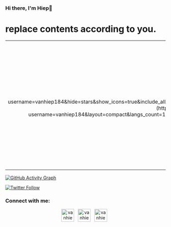 ### Hi there, I'm Hiep👋

# replace contents according to you.
<table>
<tr>
  <td align="center">
[![GitHub stats](https://github-readme-stats.vercel.app/api?username=vanhiep184&hide=stars&show_icons=true&include_all_commits=true&title_color=D7C256&text_color=D7C256&icon_color=768390&bg_color=22272E&hide_border=true&custom_title=My%20GitHub%20Statistics)](https://github.com/vanhiep184)
[![Top Langs](https://github-readme-stats.vercel.app/api/top-langs/?username=vanhiep184&layout=compact&langs_count=10&title_color=D7C256&text_color=D7C256&icon_color=768390&bg_color=22272E&hide_border=true&hide_title=true)](https://github.com/vanhiep184)
<td >
<a href="https://app.daily.dev/Nero"><img src="https://github.com/vanhiep184/vanhiep184/blob/master/devcard.svg" width="400" alt="Van Hiep's Dev Card"/></a>
  </td>

</tr>
</table>




[![GitHub Activity Graph](https://activity-graph.herokuapp.com/graph?username=vanhiep184&hide_title=true&color=4862E6&line=4CD7F2&point=4862E6&area_color=768390&bg_color=22272E&hide_border=true)](https://github.com/vanhiep184)


[THEME]: &title_color=D7C256&text_color=D7C256&icon_color=768390&bg_color=22272E&hide_border=true






[![Twitter Follow](https://img.shields.io/twitter/follow/VH_Nero?color=1DA1F2&logo=twitter&style=for-the-badge)](https://twitter.com/intent/follow?original_referer=https%3A%2F%2Fgithub.com%2Fvanhiep184&screen_name=VH_Nero)

### Connect with me:

<!-- [<img align="left" alt="codeSTACKr.com" width="22px" src="https://raw.githubusercontent.com/iconic/open-iconic/master/svg/globe.svg" />][website] -->
<!-- [<img align="left" alt="codeSTACKr | YouTube" width="22px" src="https://cdn.jsdelivr.net/npm/simple-icons@v3/icons/youtube.svg" />][youtube] -->

<!-- [<img align="left" alt="vanhiep184 | Facebook" width="22px" src="https://cdn.jsdelivr.net/npm/simple-icons@3.13.0/icons/facebook.svg" />][facebook]
[<img align="left" alt="vanhiep184 | Twitter" width="22px" src="https://cdn.jsdelivr.net/npm/simple-icons@v3/icons/twitter.svg" />][twitter]
[<img align="left" alt="vanhiep184 | LinkedIn" width="22px" src="https://cdn.jsdelivr.net/npm/simple-icons@v3/icons/linkedin.svg" />][linkedin] -->

<p align="center">
<a href="https://www.facebook.com/lvhiep297" target="_blank"><img src="https://cdn.jsdelivr.net/npm/simple-icons@3.13.0/icons/facebook.svg" alt='vanhiep184 | Facebook' height='40'></a>&nbsp;&nbsp;
<a href="https://twitter.com/VH_Nero" target="_blank"><img src="https://cdn.jsdelivr.net/npm/simple-icons@v3/icons/twitter.svg" alt='vanhiep184 | Twitter' height='40'></a>&nbsp;&nbsp;
<a href="https://www.linkedin.com/in/vanhiep778/" target="_blank"><img src="https://cdn.jsdelivr.net/npm/simple-icons@v3/icons/linkedin.svg" alt='vanhiep184 | LinkedIn' height='40'></a>&nbsp;&nbsp;
</p>
<br />
<br />
<br />

<!-- [course]: http://vsCodeHero.com -->
[website]: https://vanhiep.me
[twitter]: https://twitter.com/VH_Nero
[facebook]: https://www.facebook.com/lvhiep297
[linkedin]: https://www.linkedin.com/in/vanhiep778/
